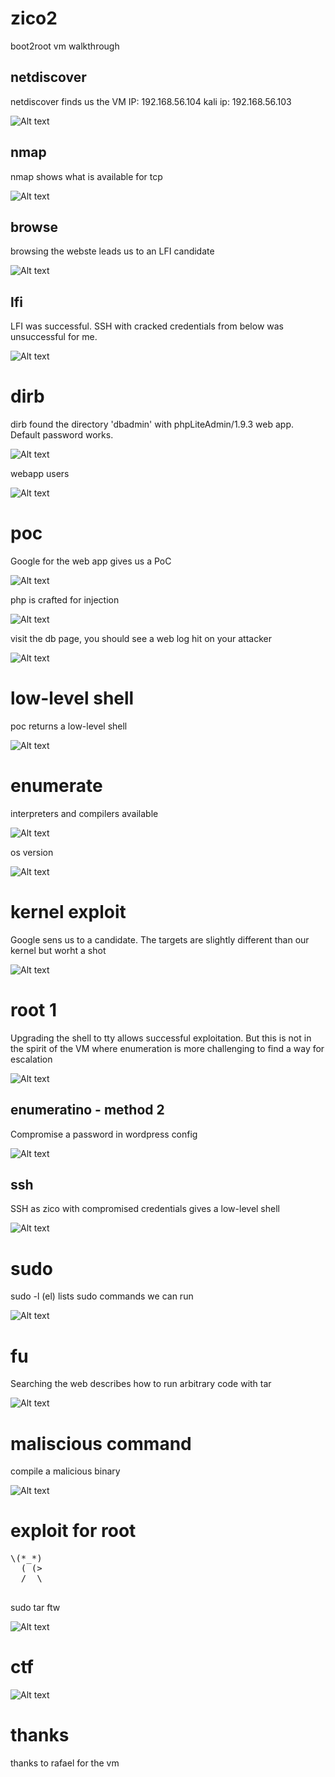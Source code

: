 # zico2
boot2root vm walkthrough


## netdiscover

netdiscover finds us the VM IP: 192.168.56.104
kali ip: 192.168.56.103

![Alt text](./netdiscover.png?raw=true)


## nmap

nmap shows what is available for tcp

![Alt text](./nmap.png?raw=true)


## browse

browsing the webste leads us to an LFI candidate

![Alt text](./lficheck.png?raw=true)


## lfi

LFI was successful. SSH with cracked credentials from below was unsuccessful for me.

![Alt text](./burplfi.png?raw=true)


# dirb

dirb found the directory 'dbadmin' with phpLiteAdmin/1.9.3 web app. Default password works.

![Alt text](./phplogin.png?raw=true)

webapp users

![Alt text](./users.png?raw=true)


# poc

Google for the web app gives us a PoC

![Alt text](./poc.png?raw=true)

php is crafted for injection

![Alt text](./phpinject.png?raw=true)

visit the db page, you should see a web log hit on your attacker

![Alt text](./burp2.png?raw=true)


# low-level shell

poc returns a low-level shell

![Alt text](./lowshell.png?raw=true)


# enumerate

interpreters and compilers available

![Alt text](./compilers.png?raw=true)

os version

![Alt text](./os-enum.png?raw=true)


# kernel exploit

Google sens us to a candidate. The targets are slightly different than our kernel but worht a shot

![Alt text](./kernel-exploit.png?raw=true)


# root 1

Upgrading the shell to tty allows successful exploitation. But this is not in the spirit of the VM where enumeration is more challenging to find a way for escalation

![Alt text](./kernel-root.png?raw=true)


## enumeratino - method 2

Compromise a password in wordpress config

![Alt text](./wp-config.png?raw=true)


## ssh

SSH as zico with compromised credentials gives a low-level shell

![Alt text](./ssh.png?raw=true)


# sudo

sudo -l (el) lists sudo commands we can run

![Alt text](./sudol.png?raw=true)


# fu

Searching the web describes how to run arbitrary code with tar

![Alt text](./google-tar.png?raw=true)


# maliscious command

compile a malicious binary

![Alt text](./pwnc.png?raw=true)


# exploit for root

<html><pre>
\(*_*)
  ( (>
  /  \
  </pre></html>
  
  sudo tar ftw
  
  ![Alt text](./tar-ftw.png?raw=true)
  

# ctf

![Alt text](./flag2.png?raw=true)


# thanks

thanks to rafael for the vm



